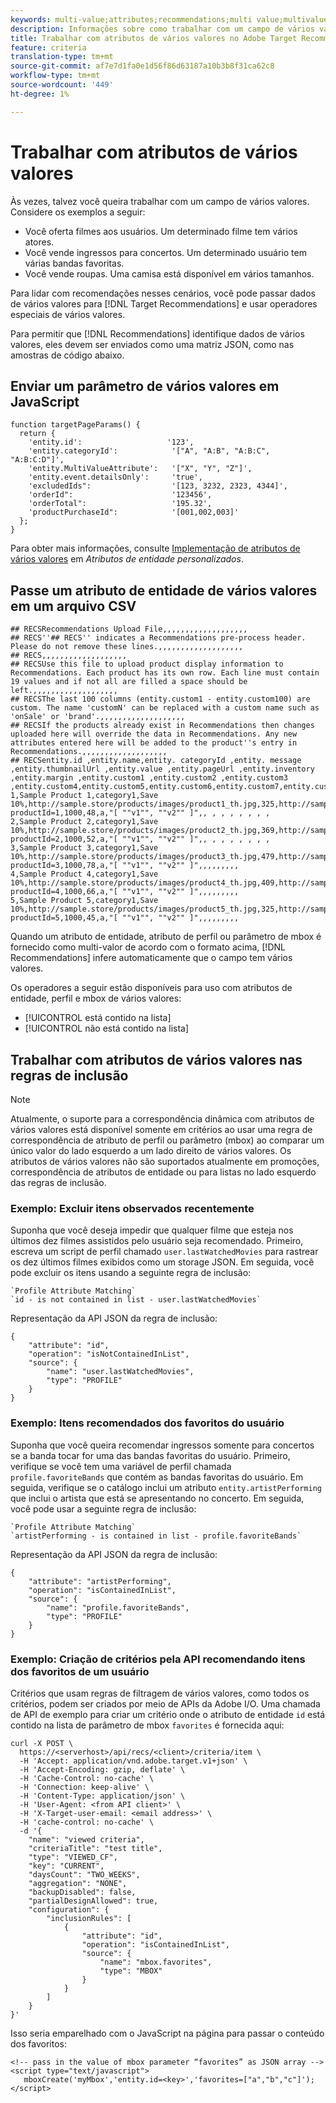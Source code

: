 ```yaml
---
keywords: multi-value;attributes;recommendations;multi value;multivalue;multi-value
description: Informações sobre como trabalhar com um campo de vários valores no Adobe Target Recommendations usando operadores especiais de vários valores.
title: Trabalhar com atributos de vários valores no Adobe Target Recommendations
feature: criteria
translation-type: tm+mt
source-git-commit: af7e7d1fa0e1d56f86d63187a10b3b8f31ca62c8
workflow-type: tm+mt
source-wordcount: '449'
ht-degree: 1%

---
```



# Trabalhar com atributos de vários valores

Às vezes, talvez você queira trabalhar com um campo de vários valores. Considere os exemplos a seguir:

* Você oferta filmes aos usuários. Um determinado filme tem vários atores.
* Você vende ingressos para concertos. Um determinado usuário tem várias bandas favoritas.
* Você vende roupas. Uma camisa está disponível em vários tamanhos.

Para lidar com recomendações nesses cenários, você pode passar dados de vários valores para [!DNL Target Recommendations] e usar operadores especiais de vários valores.

Para permitir que [!DNL Recommendations] identifique dados de vários valores, eles devem ser enviados como uma matriz JSON, como nas amostras de código abaixo.

## Enviar um parâmetro de vários valores em JavaScript

```
function targetPageParams() { 
  return { 
    'entity.id':                   '123', 
    'entity.categoryId':            '["A", "A:B", "A:B:C", "A:B:C:D"]',        
    'entity.MultiValueAttribute':   '["X", "Y", "Z"]', 
    'entity.event.detailsOnly':     'true', 
    'excludedIds":                  '[123, 3232, 2323, 4344]', 
    'orderId":                      '123456', 
    'orderTotal":                   '195.32', 
    'productPurchaseId":            '[001,002,003]' 
  }; 
}
```

Para obter mais informações, consulte [Implementação de atributos de vários valores](/help/c-recommendations/c-products/custom-entity-attributes.md#section_80FEFE49E8AF415D99B739AA3CBA2A14) em *Atributos de entidade personalizados*.

## Passe um atributo de entidade de vários valores em um arquivo CSV

```
## RECSRecommendations Upload File,,,,,,,,,,,,,,,,,,,
## RECS''## RECS'' indicates a Recommendations pre-process header. Please do not remove these lines.,,,,,,,,,,,,,,,,,,,
## RECS,,,,,,,,,,,,,,,,,,,
## RECSUse this file to upload product display information to Recommendations. Each product has its own row. Each line must contain 19 values and if not all are filled a space should be left.,,,,,,,,,,,,,,,,,,,
## RECSThe last 100 columns (entity.custom1 - entity.custom100) are custom. The name 'customN' can be replaced with a custom name such as 'onSale' or 'brand'.,,,,,,,,,,,,,,,,,,,
## RECSIf the products already exist in Recommendations then changes uploaded here will override the data in Recommendations. Any new attributes entered here will be added to the product''s entry in Recommendations.,,,,,,,,,,,,,,,,,,,
## RECSentity.id ,entity.name,entity. categoryId ,entity. message ,entity.thumbnailUrl ,entity.value ,entity.pageUrl ,entity.inventory ,entity.margin ,entity.custom1 ,entity.custom2 ,entity.custom3 ,entity.custom4,entity.custom5,entity.custom6,entity.custom7,entity.custom8,entity.custom9,entity.custom10,
1,Sample Product 1,category1,Save 10%,http://sample.store/products/images/product1_th.jpg,325,http://sample.store/products/product_detail.jsp?productId=1,1000,48,a,"[ ""v1"", ""v2"" ]",, , , , , , , ,
2,Sample Product 2,category1,Save 10%,http://sample.store/products/images/product2_th.jpg,369,http://sample.store/products/product_detail.jsp?productId=2,1000,52,a,"[ ""v1"", ""v2"" ]",, , , , , , , ,
3,Sample Product 3,category1,Save 10%,http://sample.store/products/images/product3_th.jpg,479,http://sample.store/products/product_detail.jsp?productId=3,1000,78,a,"[ ""v1"", ""v2"" ]",,,,,,,,,
4,Sample Product 4,category1,Save 10%,http://sample.store/products/images/product4_th.jpg,409,http://sample.store/products/product_detail.jsp?productId=4,1000,66,a,"[ ""v1"", ""v2"" ]",,,,,,,,,
5,Sample Product 5,category1,Save 10%,http://sample.store/products/images/product5_th.jpg,325,http://sample.store/products/product_detail.jsp?productId=5,1000,45,a,"[ ""v1"", ""v2"" ]",,,,,,,,, 
```

Quando um atributo de entidade, atributo de perfil ou parâmetro de mbox é fornecido como multi-valor de acordo com o formato acima, [!DNL Recommendations] infere automaticamente que o campo tem vários valores.

Os operadores a seguir estão disponíveis para uso com atributos de entidade, perfil e mbox de vários valores:

* [!UICONTROL está contido na lista]
* [!UICONTROL não está contido na lista]

## Trabalhar com atributos de vários valores nas regras de inclusão

>[!NOTE]
>
>Atualmente, o suporte para a correspondência dinâmica com atributos de vários valores está disponível somente em critérios ao usar uma regra de correspondência de atributo de perfil ou parâmetro (mbox) ao comparar um único valor do lado esquerdo a um lado direito de vários valores. Os atributos de vários valores não são suportados atualmente em promoções, correspondência de atributos de entidade ou para listas no lado esquerdo das regras de inclusão.

### Exemplo: Excluir itens observados recentemente

Suponha que você deseja impedir que qualquer filme que esteja nos últimos dez filmes assistidos pelo usuário seja recomendado. Primeiro, escreva um script de perfil chamado `user.lastWatchedMovies` para rastrear os dez últimos filmes exibidos como um storage JSON. Em seguida, você pode excluir os itens usando a seguinte regra de inclusão:

```
`Profile Attribute Matching`
`id - is not contained in list - user.lastWatchedMovies`
```

Representação da API JSON da regra de inclusão:

```
{
    "attribute": "id",
    "operation": "isNotContainedInList",
    "source": {
        "name": "user.lastWatchedMovies",
        "type": "PROFILE"
    }
} 
```

### Exemplo: Itens recomendados dos favoritos do usuário

Suponha que você queira recomendar ingressos somente para concertos se a banda tocar for uma das bandas favoritas do usuário. Primeiro, verifique se você tem uma variável de perfil chamada `profile.favoriteBands` que contém as bandas favoritas do usuário. Em seguida, verifique se o catálogo inclui um atributo `entity.artistPerforming` que inclui o artista que está se apresentando no concerto. Em seguida, você pode usar a seguinte regra de inclusão:

```
`Profile Attribute Matching`
`artistPerforming - is contained in list - profile.favoriteBands`
```

Representação da API JSON da regra de inclusão:

```
{
    "attribute": "artistPerforming",
    "operation": "isContainedInList",
    "source": {
        "name": "profile.favoriteBands",
        "type": "PROFILE"
    }
}
```

### Exemplo: Criação de critérios pela API recomendando itens dos favoritos de um usuário

Critérios que usam regras de filtragem de vários valores, como todos os critérios, podem ser criados por meio de APIs da Adobe I/O. Uma chamada de API de exemplo para criar um critério onde o atributo de entidade `id` está contido na lista de parâmetro de mbox `favorites` é fornecida aqui:

```
curl -X POST \
  https://<serverhost>/api/recs/<client>/criteria/item \
  -H 'Accept: application/vnd.adobe.target.v1+json' \
  -H 'Accept-Encoding: gzip, deflate' \
  -H 'Cache-Control: no-cache' \
  -H 'Connection: keep-alive' \
  -H 'Content-Type: application/json' \
  -H 'User-Agent: <from API client>' \
  -H 'X-Target-user-email: <email address>' \
  -H 'cache-control: no-cache' \
  -d '{
    "name": "viewed criteria",
    "criteriaTitle": "test title",
    "type": "VIEWED_CF",
    "key": "CURRENT",
    "daysCount": "TWO_WEEKS",
    "aggregation": "NONE",
    "backupDisabled": false,
    "partialDesignAllowed": true,
    "configuration": {
        "inclusionRules": [
            {
                "attribute": "id",
                "operation": "isContainedInList",
                "source": {
                    "name": "mbox.favorites",
                    "type": "MBOX"
                }
            }
        ]
    }
}'
```

Isso seria emparelhado com o JavaScript na página para passar o conteúdo dos favoritos:

```
<!-- pass in the value of mbox parameter “favorites” as JSON array -->
<script type="text/javascript">
   mboxCreate('myMbox','entity.id=<key>','favorites=["a","b","c"]');
</script>
```
